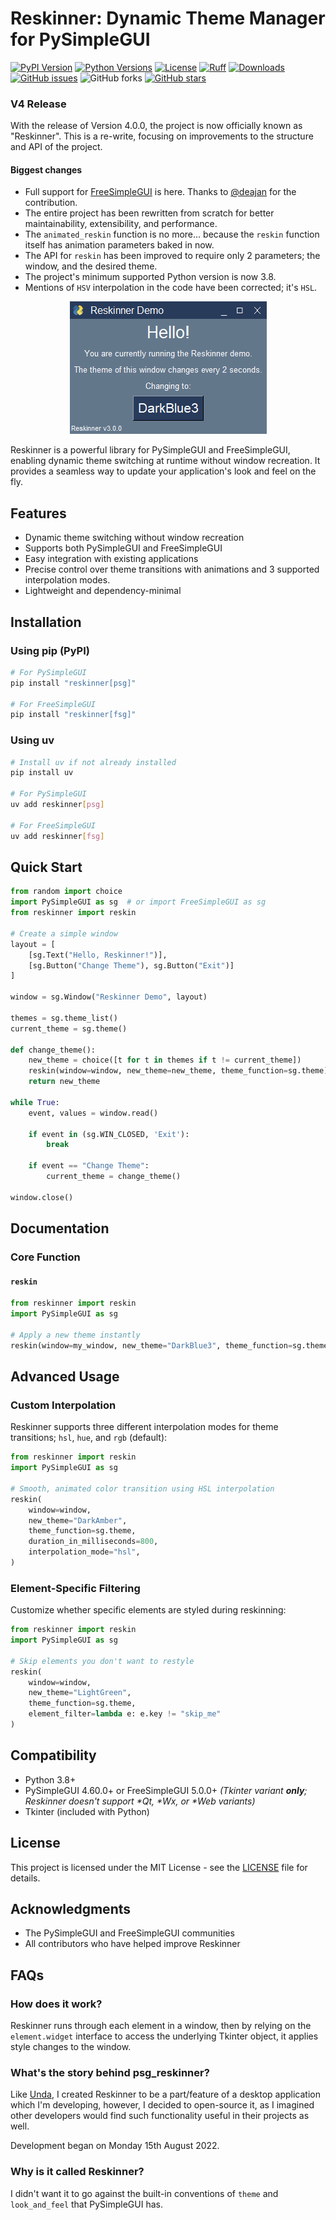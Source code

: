 # Reskinner: Dynamic Theme Manager for PySimpleGUI

[![PyPI Version](https://img.shields.io/pypi/v/reskinner?style=flat-square)](https://pypi.org/project/reskinner/)
[![Python Versions](https://img.shields.io/pypi/pyversions/reskinner?style=flat-square&logo=python)](https://pypi.org/project/reskinner/)
[![License](https://img.shields.io/pypi/l/reskinner?style=flat-square)](https://opensource.org/licenses/MIT)
[![Ruff](https://img.shields.io/endpoint?url=https://raw.githubusercontent.com/astral-sh/ruff/main/assets/badge/v2.json)](https://github.com/astral-sh/ruff)
[![Downloads](https://static.pepy.tech/personalized-badge/psg-reskinner?period=total&units=international_system&left_color=grey&right_color=yellowgreen&left_text=downloads)](https://pepy.tech/project/psg-reskinner)
[![GitHub issues](https://img.shields.io/github/issues/definite-d/psg_reskinner)](https://github.com/definite-d/psg_reskinner/issues)
![GitHub forks](https://img.shields.io/github/forks/definite-d/psg_reskinner?logo=github&style=flat)
[![GitHub stars](https://img.shields.io/github/stars/definite-d/psg_reskinner)](https://github.com/definite-d/psg_reskinner/stargazers)


### V4 Release
With the release of Version 4.0.0, the project is now officially known as "Reskinner". This is a re-write, focusing on 
improvements to the structure and API of the project.
#### Biggest changes
- Full support for [FreeSimpleGUI](https://github.com/spyoungtech/FreeSimpleGUI) is here. Thanks to [@deajan](https://github.com/deajan) for the contribution.
- The entire project has been rewritten from scratch for better maintainability, extensibility, and performance.
- The `animated_reskin` function is no more... because the `reskin` function itself has animation parameters baked in now.
- The API for `reskin` has been improved to require only 2 parameters; the window, and the desired theme.
- The project's minimum supported Python version is now 3.8.
- Mentions of `HSV` interpolation in the code have been corrected; it's `HSL`.

<p align="center">
  <img src="https://github.com/definite-d/psg_reskinner/blob/main/res/demo.gif" alt="Reskinner Demo">
</p>

Reskinner is a powerful library for PySimpleGUI and FreeSimpleGUI, enabling dynamic theme switching at runtime without window recreation. It provides a seamless way to update your application's look and feel on the fly.

## Features

- Dynamic theme switching without window recreation
- Supports both PySimpleGUI and FreeSimpleGUI
- Easy integration with existing applications
- Precise control over theme transitions with animations and 3 supported interpolation modes.
- Lightweight and dependency-minimal

## Installation

### Using pip (PyPI)

```bash
# For PySimpleGUI
pip install "reskinner[psg]"

# For FreeSimpleGUI
pip install "reskinner[fsg]"
```

### Using uv

```bash
# Install uv if not already installed
pip install uv

# For PySimpleGUI
uv add reskinner[psg]

# For FreeSimpleGUI
uv add reskinner[fsg]
```

## Quick Start

```python
from random import choice
import PySimpleGUI as sg  # or import FreeSimpleGUI as sg
from reskinner import reskin

# Create a simple window
layout = [
    [sg.Text("Hello, Reskinner!")],
    [sg.Button("Change Theme"), sg.Button("Exit")]
]

window = sg.Window("Reskinner Demo", layout)

themes = sg.theme_list()
current_theme = sg.theme()

def change_theme():
    new_theme = choice([t for t in themes if t != current_theme])
    reskin(window=window, new_theme=new_theme, theme_function=sg.theme)
    return new_theme

while True:
    event, values = window.read()
    
    if event in (sg.WIN_CLOSED, 'Exit'):
        break
        
    if event == "Change Theme":
        current_theme = change_theme()

window.close()
```

## Documentation

### Core Function

#### `reskin`
```python
from reskinner import reskin
import PySimpleGUI as sg

# Apply a new theme instantly
reskin(window=my_window, new_theme="DarkBlue3", theme_function=sg.theme)
```

## Advanced Usage

### Custom Interpolation

Reskinner supports three different interpolation modes for theme transitions; `hsl`, `hue`, and `rgb` (default):

```python
from reskinner import reskin
import PySimpleGUI as sg

# Smooth, animated color transition using HSL interpolation
reskin(
    window=window,
    new_theme="DarkAmber",
    theme_function=sg.theme,
    duration_in_milliseconds=800,
    interpolation_mode="hsl",
)
```

### Element-Specific Filtering

Customize whether specific elements are styled during reskinning:

```python
from reskinner import reskin
import PySimpleGUI as sg

# Skip elements you don't want to restyle
reskin(
    window=window,
    new_theme="LightGreen",
    theme_function=sg.theme,
    element_filter=lambda e: e.key != "skip_me"
)
```


## Compatibility

- Python 3.8+
- PySimpleGUI 4.60.0+ or FreeSimpleGUI 5.0.0+ *(Tkinter variant __only__; Reskinner doesn't support \*Qt, \*Wx, or \*Web variants)*
- Tkinter (included with Python)

## License

This project is licensed under the MIT License - see the [LICENSE](LICENSE) file for details.

## Acknowledgments

- The PySimpleGUI and FreeSimpleGUI communities
- All contributors who have helped improve Reskinner

## FAQs
### How does it work?

Reskinner runs through each element in a window, then by relying on the `element.widget`
interface to access the underlying Tkinter object, it applies style changes to the window.

### What's the story behind psg_reskinner?

Like [Unda](https://github.com/definite-d/unda), I created Reskinner to be a part/feature of a desktop application which
I'm developing, however, I decided to open-source it, as I imagined other developers would find such functionality
useful in their projects as well.

Development began on Monday 15th August 2022.

### Why is it called Reskinner?

I didn't want it to go against the built-in conventions of `theme` and `look_and_feel` that PySimpleGUI has.
